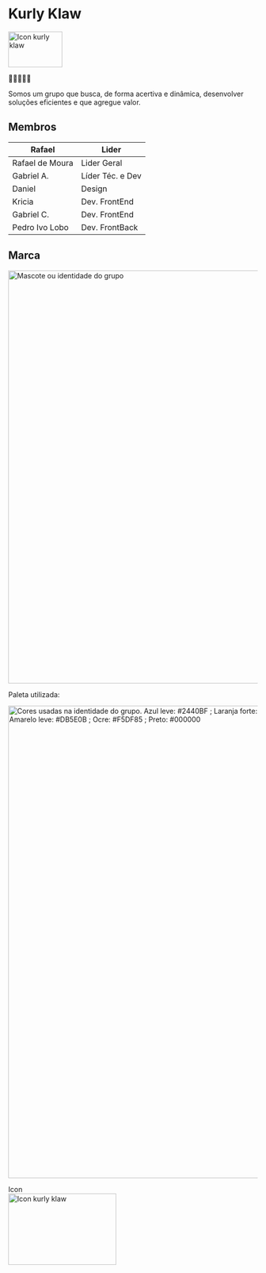 <!--

**Here are some ideas to get you started:**

🙋‍♀️ A short introduction - what is your organization all about?
🌈 Contribution guidelines - how can the community get involved?
👩‍💻 Useful resources - where can the community find your docs? Is there anything else the community should know?
🍿 Fun facts - what does your team eat for breakfast?
🧙 Remember, you can do mighty things with the power of [Markdown](https://docs.github.com/github/writing-on-github/getting-started-with-writing-and-formatting-on-github/basic-writing-and-formatting-syntax)
-->


# Kurly Klaw 
<img src="https://github.com/user-attachments/assets/2095a7ec-acfc-4982-8bf5-16341179fd90" alt="Icon kurly klaw" width=109 height=72>

🔑🔑🔑🔑🔑

<!--Quem somos-->

Somos um grupo que busca, de forma acertiva e dinâmica, desenvolver soluções eficientes e que agregue valor.



## Membros 
Rafael | Lider
------- | ------
Rafael de Moura | Lider Geral
Gabriel A. | Líder Téc. e Dev
Daniel | Design
Kricia | Dev. FrontEnd
Gabriel C. | Dev. FrontEnd
Pedro Ivo Lobo | Dev. FrontBack

## Marca

<img src="https://github.com/user-attachments/assets/4c5c1420-24ac-474d-a16d-f81866a26a6b" alt="Mascote ou identidade do grupo" width=599 height=833>

Paleta utilizada:

<img src="https://github.com/user-attachments/assets/cb7caa0d-4c83-456e-94b8-0ba2922bf794" alt="Cores usadas na identidade do grupo. Azul leve: #2440BF ; Laranja forte: #6D7FD1 ; Azul marcante: #E3B92D ; Amarelo leve: #DB5E0B ; Ocre: #F5DF85 ; Preto: #000000 " width=800 height=953>

Icon <br>
<img src="https://github.com/user-attachments/assets/2095a7ec-acfc-4982-8bf5-16341179fd90" alt="Icon kurly klaw" width=218 height=144>
